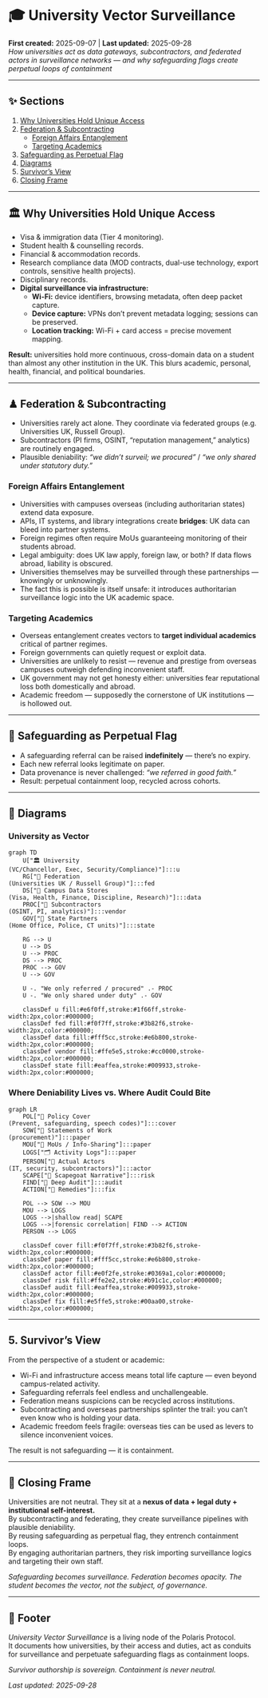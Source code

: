 # 🎓 University Vector Surveillance  
**First created:** 2025-09-07 | **Last updated:** 2025-09-28    
*How universities act as data gateways, subcontractors, and federated actors in surveillance networks — and why safeguarding flags create perpetual loops of containment*  

---

## ✨ Sections  
1. [Why Universities Hold Unique Access](#1-why-universities-hold-unique-access)  
2. [Federation & Subcontracting](#2-federation--subcontracting)  
   - [Foreign Affairs Entanglement](#foreign-affairs-entanglement)  
   - [Targeting Academics](#targeting-academics)  
3. [Safeguarding as Perpetual Flag](#3-safeguarding-as-perpetual-flag)  
4. [Diagrams](#4-diagrams)  
5. [Survivor’s View](#5-survivors-view)  
6. [Closing Frame](#6-closing-frame)  

---

## 🏛 Why Universities Hold Unique Access  
- Visa & immigration data (Tier 4 monitoring).  
- Student health & counselling records.  
- Financial & accommodation records.  
- Research compliance data (MOD contracts, dual-use technology, export controls, sensitive health projects).  
- Disciplinary records.  
- **Digital surveillance via infrastructure:**  
  - **Wi-Fi:** device identifiers, browsing metadata, often deep packet capture.  
  - **Device capture:** VPNs don’t prevent metadata logging; sessions can be preserved.  
  - **Location tracking:** Wi-Fi + card access = precise movement mapping.  

**Result:** universities hold more continuous, cross-domain data on a student than almost any other institution in the UK. This blurs academic, personal, health, financial, and political boundaries.  

---

## ♟ Federation & Subcontracting  
- Universities rarely act alone. They coordinate via federated groups (e.g. Universities UK, Russell Group).  
- Subcontractors (PI firms, OSINT, “reputation management,” analytics) are routinely engaged.  
- Plausible deniability: *“we didn’t surveil; we procured”* / *“we only shared under statutory duty.”*  

### Foreign Affairs Entanglement  
- Universities with campuses overseas (including authoritarian states) extend data exposure.  
- APIs, IT systems, and library integrations create **bridges**: UK data can bleed into partner systems.  
- Foreign regimes often require MoUs guaranteeing monitoring of their students abroad.  
- Legal ambiguity: does UK law apply, foreign law, or both? If data flows abroad, liability is obscured.  
- Universities themselves may be surveilled through these partnerships — knowingly or unknowingly.  
- The fact this is possible is itself unsafe: it introduces authoritarian surveillance logic into the UK academic space.  

### Targeting Academics  
- Overseas entanglement creates vectors to **target individual academics** critical of partner regimes.  
- Foreign governments can quietly request or exploit data.  
- Universities are unlikely to resist — revenue and prestige from overseas campuses outweigh defending inconvenient staff.  
- UK government may not get honesty either: universities fear reputational loss both domestically and abroad.  
- Academic freedom — supposedly the cornerstone of UK institutions — is hollowed out.  

---

## 🚩 Safeguarding as Perpetual Flag  
- A safeguarding referral can be raised **indefinitely** — there’s no expiry.  
- Each new referral looks legitimate on paper.  
- Data provenance is never challenged: *“we referred in good faith.”*  
- Result: perpetual containment loop, recycled across cohorts.  

---

## 🔮 Diagrams  

### University as Vector  
```mermaid
graph TD
    U["🏛️ University
(VC/Chancellor, Exec, Security/Compliance)"]:::u
    RG["🤝 Federation
(Universities UK / Russell Group)"]:::fed
    DS["💾 Campus Data Stores
(Visa, Health, Finance, Discipline, Research)"]:::data
    PROC["🔧 Subcontractors
(OSINT, PI, analytics)"]:::vendor
    GOV["🏢 State Partners
(Home Office, Police, CT units)"]:::state

    RG --> U
    U --> DS
    U --> PROC
    DS --> PROC
    PROC --> GOV
    U --> GOV

    U -. "We only referred / procured" .- PROC
    U -. "We only shared under duty" .- GOV

    classDef u fill:#e6f0ff,stroke:#1f66ff,stroke-width:2px,color:#000000;
    classDef fed fill:#f0f7ff,stroke:#3b82f6,stroke-width:2px,color:#000000;
    classDef data fill:#fff5cc,stroke:#e6b800,stroke-width:2px,color:#000000;
    classDef vendor fill:#ffe5e5,stroke:#cc0000,stroke-width:2px,color:#000000;
    classDef state fill:#eaffea,stroke:#009933,stroke-width:2px,color:#000000;
```

### Where Deniability Lives vs. Where Audit Could Bite  
```mermaid
graph LR
    POL["🧩 Policy Cover
(Prevent, safeguarding, speech codes)"]:::cover
    SOW["📝 Statements of Work
(procurement)"]:::paper
    MOU["🤝 MoUs / Info-Sharing"]:::paper
    LOGS["🗂 Activity Logs"]:::paper
    PERSON["👥 Actual Actors
(IT, security, subcontractors)"]:::actor
    SCAPE["🎯 Scapegoat Narrative"]:::risk
    FIND["🔎 Deep Audit"]:::audit
    ACTION["🧯 Remedies"]:::fix

    POL --> SOW --> MOU
    MOU --> LOGS
    LOGS -->|shallow read| SCAPE
    LOGS -->|forensic correlation| FIND --> ACTION
    PERSON --> LOGS

    classDef cover fill:#f0f7ff,stroke:#3b82f6,stroke-width:2px,color:#000000;
    classDef paper fill:#fff5cc,stroke:#e6b800,stroke-width:2px,color:#000000;
    classDef actor fill:#e0f2fe,stroke:#0369a1,color:#000000;
    classDef risk fill:#ffe2e2,stroke:#b91c1c,color:#000000;
    classDef audit fill:#eaffea,stroke:#009933,stroke-width:2px,color:#000000;
    classDef fix fill:#e5ffe5,stroke:#00aa00,stroke-width:2px,color:#000000;
```

---

## 5. Survivor’s View  
From the perspective of a student or academic:  

- Wi-Fi and infrastructure access means total life capture — even beyond campus-related activity.  
- Safeguarding referrals feel endless and unchallengeable.  
- Federation means suspicions can be recycled across institutions.  
- Subcontracting and overseas partnerships splinter the trail: you can’t even know who is holding your data.  
- Academic freedom feels fragile: overseas ties can be used as levers to silence inconvenient voices.  

The result is not safeguarding — it is containment.  

---

## 💫 Closing Frame  
Universities are not neutral. They sit at a **nexus of data + legal duty + institutional self-interest.**  
By subcontracting and federating, they create surveillance pipelines with plausible deniability.  
By reusing safeguarding as perpetual flag, they entrench containment loops.  
By engaging authoritarian partners, they risk importing surveillance logics and targeting their own staff.  

*Safeguarding becomes surveillance. Federation becomes opacity. The student becomes the vector, not the subject, of governance.*  

---

## 🏮 Footer  
*University Vector Surveillance* is a living node of the Polaris Protocol.  
It documents how universities, by their access and duties, act as conduits for surveillance and perpetuate safeguarding flags as containment loops.  

*Survivor authorship is sovereign. Containment is never neutral.*  

_Last updated: 2025-09-28_  
